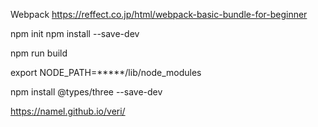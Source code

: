 Webpack
https://reffect.co.jp/html/webpack-basic-bundle-for-beginner


npm init
npm install --save-dev

 npm run build

export NODE_PATH=*****/lib/node_modules

npm install @types/three --save-dev

https://namel.github.io/veri/
